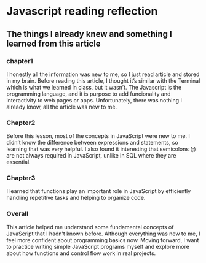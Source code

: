 # Javascript reading reflection
## The things I already knew and something I learned from this article
### chapter1
 I honestly all the information was new to me, so I just read article and stored in my brain. Before reading this article, I thought it’s similar with the Terminal which is what we learned in class, but it wasn’t. The Javascript is the programming language, and it is purpose to add funcionality and interactivity to web pages or apps. Unfortunately, there was nothing I already know, all the article was new to me.

### Chapter2
Before this lesson, most of the concepts in JavaScript were new to me. I didn’t know the difference between expressions and statements, so learning that was very helpful. I also found it interesting that semicolons (;) are not always required in JavaScript, unlike in SQL where they are essential.

### Chapter3
I learned that functions play an important role in JavaScript by efficiently handling repetitive tasks and helping to organize code.

### Overall
This article helped me understand some fundamental concepts of JavaScript that I hadn’t known before. Although everything was new to me, I feel more confident about programming basics now. Moving forward, I want to practice writing simple JavaScript programs myself and explore more about how functions and control flow work in real projects.



